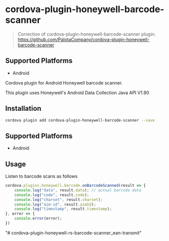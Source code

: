 # cordova-plugin-honeywell-barcode-scanner

> Correction of cordova-plugin-honeywell-barcode-scanner plugin: https://github.com/PalotaCompany/cordova-plugin-honeywell-barcode-scanner

## Supported Platforms

- Android


Cordova plugin for Android Honeywell barcode scanner.

This plugin uses Honeywell's Android Data Collection Java API V1.90

## Installation

```bash
cordova plugin add cordova-plugin-honeywell-barcode-scanner --save
```

## Supported Platforms
- Android

## Usage
Listen to barcode scans as follows
```javascript
cordova.plugins.honeywell.barcode.onBarcodeScanned(result => {
    console.log("data", result.data); // actual barcode data
    console.log("code", result.code);
    console.log("charset", result.charset);
    console.log("aim-id", result.aimId);
    console.log("timestamp", result.timestamp);
}, error => {
    console.error(error);
})
```

"# cordova-plugin-honeywell-rs-barcode-scanner_ean-transmit" 
